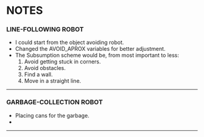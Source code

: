 # NOTES 

### LINE-FOLLOWING ROBOT

* I could start from the object avoiding robot. 
* Changed the AVOID_APROX variables for better adjustment.
* The Subsumption scheme would be, from most important to less:
	1. Avoid getting stuck in corners.
	2. Avoid obstacles.
	3. Find a wall.
	4. Move in a straight line. 

---

### GARBAGE-COLLECTION ROBOT

* Placing cans for the garbage.
* 



























---